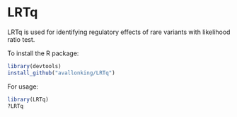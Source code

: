 # LRTq
LRTq is used for identifying regulatory effects of rare variants with likelihood ratio test.

To install the R package:
```R
library(devtools)
install_github("avallonking/LRTq")
```

For usage:
```R
library(LRTq)
?LRTq
```
